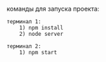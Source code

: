 команды для запуска проекта:
    
    терминал 1:
        1) npm install
        2) node server

    терминал 2:
        1) npm start

